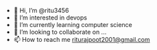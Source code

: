 - 👋 Hi, I’m @ritu3456
- 👀 I’m interested in devops
- 🌱 I’m currently learning computer science
- 💞️ I’m looking to collaborate on ...
- 📫 How to reach me riturajpoot2001@gmail.com

<!---
ritu3456/ritu3456 is a ✨ special ✨ repository because its `README.md` (this file) appears on your GitHub profile.
You can click the Preview link to take a look at your changes.
--->
